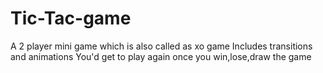 # Tic-Tac-game
A 2 player mini game which is also called as xo game 
Includes transitions and animations
You'd get to play again once you win,lose,draw the game

